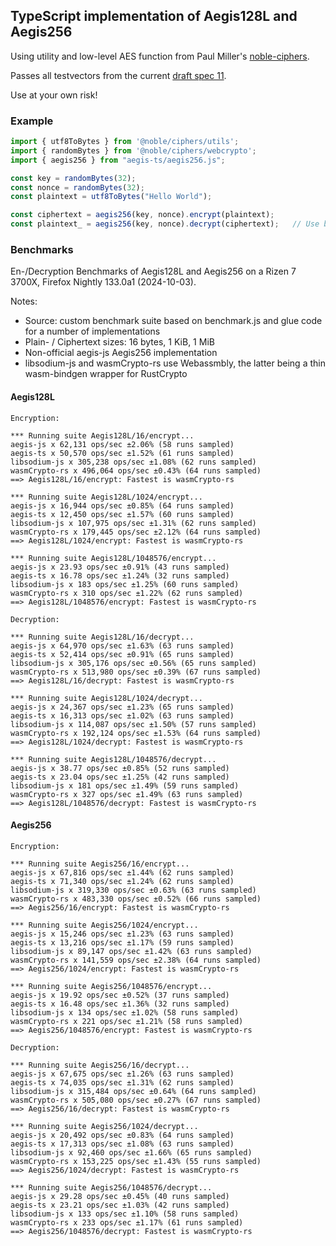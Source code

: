 ## TypeScript implementation of Aegis128L and Aegis256

Using utility and low-level AES function from Paul Miller's [noble-ciphers](https://github.com/paulmillr/noble-ciphers).

Passes all testvectors from the current [draft spec 11](https://datatracker.ietf.org/doc/html/draft-irtf-cfrg-aegis-aead-11).

Use at your own risk!

### Example

```javascript
import { utf8ToBytes } from '@noble/ciphers/utils';
import { randomBytes } from '@noble/ciphers/webcrypto';
import { aegis256 } from "aegis-ts/aegis256.js";

const key = randomBytes(32);
const nonce = randomBytes(32);
const plaintext = utf8ToBytes("Hello World");

const ciphertext = aegis256(key, nonce).encrypt(plaintext);
const plaintext_ = aegis256(key, nonce).decrypt(ciphertext);   // Use bytesToUtf8 to convert result back to text
```

### Benchmarks

En-/Decryption Benchmarks of Aegis128L and Aegis256 on a Rizen 7 3700X, Firefox Nightly 133.0a1 (2024-10-03).

Notes:
  - Source: custom benchmark suite based on benchmark.js and glue code for a number of implementations
  - Plain- / Ciphertext sizes: 16 bytes, 1 KiB, 1 MiB
  - Non-official aegis-js Aegis256 implementation
  - libsodium-js and wasmCrypto-rs use Webassmbly, the latter being a thin wasm-bindgen wrapper for RustCrypto

#### Aegis128L

```
Encryption:

*** Running suite Aegis128L/16/encrypt...
aegis-js x 62,131 ops/sec ±2.06% (58 runs sampled)
aegis-ts x 50,570 ops/sec ±1.52% (61 runs sampled)
libsodium-js x 305,238 ops/sec ±1.08% (62 runs sampled)
wasmCrypto-rs x 496,064 ops/sec ±0.43% (64 runs sampled)
==> Aegis128L/16/encrypt: Fastest is wasmCrypto-rs

*** Running suite Aegis128L/1024/encrypt...
aegis-js x 16,944 ops/sec ±0.85% (64 runs sampled)
aegis-ts x 12,450 ops/sec ±1.57% (60 runs sampled)
libsodium-js x 107,975 ops/sec ±1.31% (62 runs sampled)
wasmCrypto-rs x 179,445 ops/sec ±2.12% (64 runs sampled)
==> Aegis128L/1024/encrypt: Fastest is wasmCrypto-rs

*** Running suite Aegis128L/1048576/encrypt...
aegis-js x 23.93 ops/sec ±0.91% (43 runs sampled)
aegis-ts x 16.78 ops/sec ±1.24% (32 runs sampled)
libsodium-js x 183 ops/sec ±1.25% (60 runs sampled)
wasmCrypto-rs x 310 ops/sec ±1.22% (62 runs sampled)
==> Aegis128L/1048576/encrypt: Fastest is wasmCrypto-rs

Decryption:

*** Running suite Aegis128L/16/decrypt...
aegis-js x 64,970 ops/sec ±1.63% (63 runs sampled)
aegis-ts x 52,414 ops/sec ±0.91% (65 runs sampled)
libsodium-js x 305,176 ops/sec ±0.56% (65 runs sampled)
wasmCrypto-rs x 513,980 ops/sec ±0.39% (67 runs sampled)
==> Aegis128L/16/decrypt: Fastest is wasmCrypto-rs

*** Running suite Aegis128L/1024/decrypt...
aegis-js x 24,367 ops/sec ±1.23% (65 runs sampled)
aegis-ts x 16,313 ops/sec ±1.02% (63 runs sampled)
libsodium-js x 114,087 ops/sec ±1.50% (57 runs sampled)
wasmCrypto-rs x 192,124 ops/sec ±1.53% (64 runs sampled)
==> Aegis128L/1024/decrypt: Fastest is wasmCrypto-rs

*** Running suite Aegis128L/1048576/decrypt...
aegis-js x 38.77 ops/sec ±0.85% (52 runs sampled)
aegis-ts x 23.04 ops/sec ±1.25% (42 runs sampled)
libsodium-js x 181 ops/sec ±1.49% (59 runs sampled)
wasmCrypto-rs x 327 ops/sec ±1.49% (63 runs sampled)
==> Aegis128L/1048576/decrypt: Fastest is wasmCrypto-rs
```

#### Aegis256

```
Encryption:

*** Running suite Aegis256/16/encrypt...
aegis-js x 67,816 ops/sec ±1.44% (62 runs sampled)
aegis-ts x 71,340 ops/sec ±1.24% (62 runs sampled)
libsodium-js x 319,330 ops/sec ±0.63% (63 runs sampled)
wasmCrypto-rs x 483,330 ops/sec ±0.52% (66 runs sampled)
==> Aegis256/16/encrypt: Fastest is wasmCrypto-rs

*** Running suite Aegis256/1024/encrypt...
aegis-js x 15,246 ops/sec ±1.23% (63 runs sampled)
aegis-ts x 13,216 ops/sec ±1.17% (59 runs sampled)
libsodium-js x 89,147 ops/sec ±1.42% (63 runs sampled)
wasmCrypto-rs x 141,559 ops/sec ±2.38% (64 runs sampled)
==> Aegis256/1024/encrypt: Fastest is wasmCrypto-rs

*** Running suite Aegis256/1048576/encrypt...
aegis-js x 19.92 ops/sec ±0.52% (37 runs sampled)
aegis-ts x 16.48 ops/sec ±1.36% (32 runs sampled)
libsodium-js x 134 ops/sec ±1.02% (58 runs sampled)
wasmCrypto-rs x 221 ops/sec ±1.21% (58 runs sampled)
==> Aegis256/1048576/encrypt: Fastest is wasmCrypto-rs

Decryption:

*** Running suite Aegis256/16/decrypt...
aegis-js x 67,675 ops/sec ±1.26% (63 runs sampled)
aegis-ts x 74,035 ops/sec ±1.31% (62 runs sampled)
libsodium-js x 315,484 ops/sec ±0.64% (64 runs sampled)
wasmCrypto-rs x 505,080 ops/sec ±0.27% (67 runs sampled)
==> Aegis256/16/decrypt: Fastest is wasmCrypto-rs

*** Running suite Aegis256/1024/decrypt...
aegis-js x 20,492 ops/sec ±0.83% (64 runs sampled)
aegis-ts x 17,313 ops/sec ±1.08% (63 runs sampled)
libsodium-js x 92,460 ops/sec ±1.66% (65 runs sampled)
wasmCrypto-rs x 153,225 ops/sec ±1.43% (55 runs sampled)
==> Aegis256/1024/decrypt: Fastest is wasmCrypto-rs

*** Running suite Aegis256/1048576/decrypt...
aegis-js x 29.28 ops/sec ±0.45% (40 runs sampled)
aegis-ts x 23.21 ops/sec ±1.03% (42 runs sampled)
libsodium-js x 133 ops/sec ±1.10% (58 runs sampled)
wasmCrypto-rs x 233 ops/sec ±1.17% (61 runs sampled)
==> Aegis256/1048576/decrypt: Fastest is wasmCrypto-rs
```
